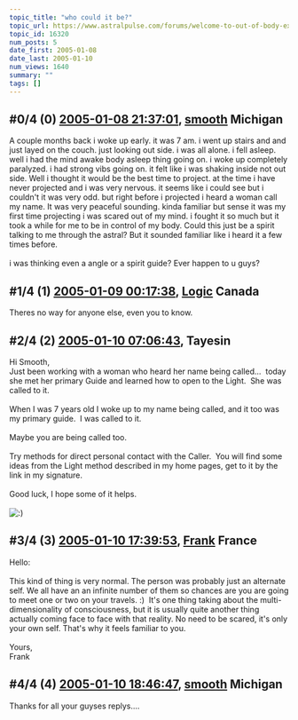 ```yaml
---
topic_title: "who could it be?"
topic_url: https://www.astralpulse.com/forums/welcome-to-out-of-body-experiences!/who-could-it-be
topic_id: 16320
num_posts: 5
date_first: 2005-01-08
date_last: 2005-01-10
num_views: 1640
summary: ""
tags: []
---
```


## \#0/4 (0) [2005-01-08 21:37:01](https://www.astralpulse.com/forums/index.php?msg=141853), [smooth](https://www.astralpulse.com/forums/profile/?u=4960) Michigan ##
<section>
A couple months back i woke up early. it was 7 am. i went up stairs and and just layed on the couch. just looking out side. i was all alone. i fell asleep. well i had the mind awake body asleep thing going on. i woke up completely paralyzed. i had strong vibs going on. it felt like i was shaking inside not out side. Well i thought it would be the best time to project. at the time i have never projected and i was very nervous. it seems like i could see but i couldn't it was very odd. but right before i projected i heard a woman call my name. It was very peaceful sounding. kinda familiar but sense it was my first time projecting i was scared out of my mind. i fought it so much but it took a while for me to be in control of my body. Could this just be a spirit talking to me through the astral? But it sounded familiar like i heard it a few times before.
<br>
<br>
i was thinking even a angle or a spirit guide? Ever happen to u guys?
</section>

## \#1/4 (1) [2005-01-09 00:17:38](https://www.astralpulse.com/forums/index.php?msg=141874), [Logic](https://www.astralpulse.com/forums/profile/?u=3578) Canada ##
<section>
Theres no way for anyone else, even you to know.
</section>

## \#2/4 (2) [2005-01-10 07:06:43](https://www.astralpulse.com/forums/index.php?msg=142163), Tayesin  ##
<section>
Hi Smooth,
<br>
Just been working with a woman who heard her name being called...  today she met her primary Guide and learned how to open to the Light.  She was called to it.
<br>
<br>
When I was 7 years old I woke up to my name being called, and it too was my primary guide.  I was called to it.
<br>
<br>
Maybe you are being called too.
<br>
<br>
Try methods for direct personal contact with the Caller.  You will find some ideas from the Light method described in my home pages, get to it by the link in my signature.
<br>
<br>
Good luck, I hope some of it helps.
<br>
<br>
<img alt=":)" class="smiley" src="https://www.astralpulse.com/forums/Smileys/fugue/smiley.png" title="Smiley"/>
</section>

## \#3/4 (3) [2005-01-10 17:39:53](https://www.astralpulse.com/forums/index.php?msg=142230), [Frank](https://www.astralpulse.com/forums/profile/?u=359) France ##
<section>
Hello:
<br>
<br>
This kind of thing is very normal. The person was probably just an alternate self. We all have an an infinite number of them so chances are you are going to meet one or two on your travels. :)  It's one thing taking about the multi-dimensionality of consciousness, but it is usually quite another thing actually coming face to face with that reality. No need to be scared, it's only your own self. That's why it feels familiar to you.
<br>
<br>
Yours,
<br>
Frank
</section>

## \#4/4 (4) [2005-01-10 18:46:47](https://www.astralpulse.com/forums/index.php?msg=142242), [smooth](https://www.astralpulse.com/forums/profile/?u=4960) Michigan ##
<section>
Thanks for all your guyses replys....
</section>